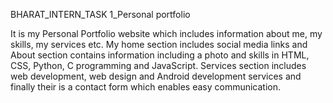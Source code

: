 BHARAT_INTERN_TASK 1_Personal portfolio

It is my Personal Portfolio website which includes information about me, my skills, my services etc. My home section includes social media links and About section
contains information including a photo and skills in HTML, CSS, Python, C programming and JavaScript. Services section includes web development, web design and 
Android development services and finally their is a contact form which enables easy communication.
